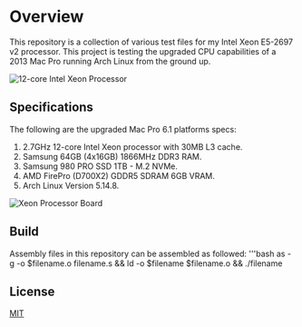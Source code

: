 # Overview

This repository is a collection of various test files for my Intel Xeon E5-2697 v2 processor. This project is testing the upgraded CPU capabilities of a 2013 Mac Pro running Arch Linux from the ground up.

![12-core Intel Xeon Processor](/images/12-core_Intel_Xeon_Processor.png)

## Specifications

The following are the upgraded Mac Pro 6.1 platforms specs:

1. 2.7GHz 12-core Intel Xeon processor with 30MB L3 cache.
2. Samsung 64GB (4x16GB) 1866MHz DDR3 RAM.
3. Samsung 980 PRO SSD 1TB - M.2 NVMe.
4. AMD FirePro (D700X2) GDDR5 SDRAM 6GB VRAM.
5. Arch Linux Version 5.14.8.

![Xeon Processor Board](/images/Xeon_Processor_Board.png)

## Build

Assembly files in this repository can be assembled as followed:
'''bash
as -g -o $filename.o filename.s && ld -o $filename $filename.o && ./filename

## License

[MIT](https://choosealicense.com/licenses/mit/)